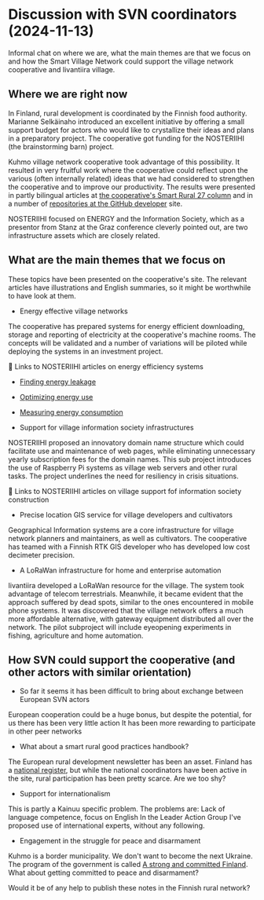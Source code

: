 # Discussion with SVN coordinators (2024-11-13)

Informal chat on where we are, what the main themes are that we focus on and how the Smart Village Network could support the village network cooperative and Iivantiira village. 
  
## Where we are right now

In Finland, rural development is coordinated by the Finnish food authority. Marianne Selkäinaho introduced an excellent initiative by offering a small support budget for actors who would like to crystallize their ideas and plans in a preparatory project. The cooperative got funding for the NOSTERIIHI (the brainstorming barn) project.

Kuhmo village network cooperative took advantage of this possibility. It resulted in very fruitful work where the cooperative could reflect upon the various (often internally related) ideas that we had considered to strengthen the cooperative and to improve our productivity. The results were presented in partly bilingual articles at [the cooperative's Smart Rural 27 column](https://nettinoste.fi/wp/category/smart-rural-27/) and in a number of [repositories at the GitHub developer](https://github.com/phdonner/NOSTERIIHI/) site.

NOSTERIIHI focused on ENERGY and the Information Society, which as a presentor from Stanz at the Graz conference cleverly pointed out, are two infrastructure assets which are closely related.

## What are the main themes that we focus on

These topics have been presented on the cooperative's site. The relevant articles have illustrations and English summaries, so it might be worthwhile to have look at them.

* Energy effective village networks

The cooperative has prepared systems for energy efficient downloading, storage and reporting of electricity at the cooperative's machine rooms. The concepts will be validated and a number of variations will be piloted while deploying the systems in an investment project.

🔗 Links to NOSTERIIHI articles on energy efficiency systems

* [Finding energy leakage](https://nettinoste.fi/wp/laitekaapin-lampovuotojen-tiivistaminen/)
* [Optimizing energy use](https://nettinoste.fi/wp/selvitys-energian-kaytosta-osuuskunnan-laitetilojen-kaapeissa/)
* [Measuring energy consumption](https://nettinoste.fi/wp/sahkoenergian-mittaus/)

* Support for village information society infrastructures

NOSTERIIHI proposed an innovatory domain name structure which could facilitate use and maintenance of web pages, while eliminating unnecessary yearly subscription fees for the domain names. This sub project introduces the use of Raspberry Pi systems as village web servers and other rural tasks. The project underlines the need for resiliency in crisis situations.

🔗 Links to NOSTERIIHI articles on village support fof information society construction



* Precise location GIS service for village developers and cultivators

Geographical Information systems are a core infrastructure for village network planners and maintainers, as well as cultivators. The cooperative has teamed with a Finnish RTK GIS developer who has developed low cost decimeter precision.

* A LoRaWan infrastructure for home and enterprise automation

Iivantiira developed a LoRaWan resource for the village. The system took advantage of telecom terrestrials. Meanwhile, it became evident that the approach suffered by dead spots, similar to the ones encountered in mobile phone systems. It was discovered that the village network offers a much more affordable alternative, with gateway equipment distributed all over the network. The pilot subproject will include eyeopening experiments in fishing, agriculture and home automation.

## How SVN could support the cooperative (and other actors with similar orientation)

* So far it seems it has been difficult to bring about exchange between European SVN actors

European cooperation could be a huge bonus, but despite the potential, for us there has been very little action
It has been more rewarding to participate in other peer networks
  
* What about a smart rural good practices handbook?

The European rural development newsletter has been an asset.
Finland has a [national register](https://maaseutuverkosto.fi/hankkeet/), but while the national coordinators have been active in the site, rural participation has been pretty scarce. Are we too shy?
  
* Support for internationalism

This is partly a Kainuu specific problem. The problems are: Lack of language competence, focus on English
In the Leader Action Group I've proposed use of international experts, without any following.
  
* Engagement in the struggle for peace and disarmament

Kuhmo is a border municipality. We don't want to become the next Ukraine. 
The program of the government is called [A strong and committed Finland](https://valtioneuvosto.fi/en/governments/government-programme#/). What about getting committed to peace and disarmament?
  
Would it be of any help to publish these notes in the Finnish rural network?
